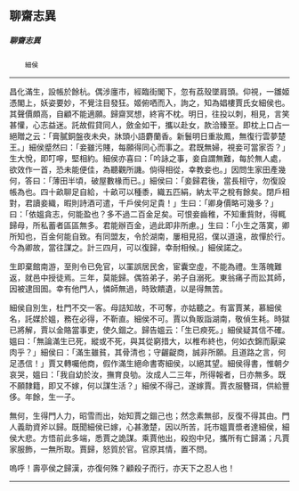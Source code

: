 

## 聊齋志異

##### 聊齋志異
　　`細侯`

* * *

昌化滿生，設帳於餘杭。偶涉廛市，經臨街閣下，忽有荔殼墜肩頭。仰視，一雛姬憑閣上，妖姿要妙，不覺注目發狂。姬俯哂而入，詢之，知為娼樓賈氏女細侯也。其聲價頗高，自顧不能適願。歸齋冥想，終宵不枕。明日，往投以刺，相見，言笑甚懽，心志益迷。託故假貸同人，斂金如干，攜以赴女，款洽臻至。即枕上口占一絕贈之云：「膏膩銅盤夜未央，牀頭小語麝蘭香。新鬟明日重妝鳳，無復行雲夢楚王。」細侯蹙然曰：「妾雖污賤，每願得同心而事之。君既無婦，視妾可當家否？」生大悅，即叮嚀，堅相約。細侯亦喜曰：「吟詠之事，妾自謂無難，每於無人處，欲效作一首，恐未能便佳，為聽觀所譏。倘得相從，幸教妾也。」因問生家田產幾何，答曰：「薄田半頃，破屋數椽而已。」細侯曰：「妾歸君後，當長相守，勿復設帳為也。四十畝聊足自給，十畝可以種黍，織五匹絹，納太平之稅有餘矣。閉戶相對，君讀妾織，暇則詩酒可遣，千戶侯何足貴！」生曰：「卿身價略可幾多？」曰：「依媼貪志，何能盈也？多不過二百金足矣。可恨妾齒稚，不知重貲財，得輒歸母，所私蓄者區區無多。君能辦百金，過此即非所慮。」生曰：「小生之落寞，卿所知也，百金何能自致。有同盟友，令於湖南，屢相見招，僕以道遠，故憚於行。今為卿故，當往謀之。計三四月，可以復歸，幸耐相候。」細侯諾之。

生即棄館南游，至則令已免官，以罣誤居民舍，宦囊空虛，不能為禮。生落魄難返，就邑中授徒焉。三年，莫能歸。偶笞弟子，弟子自溺死。東翁痛子而訟其師，因被逮囹圄。幸有他門人，憐師無過，時致饋遺，以是得無苦。

細侯自別生，杜門不交一客。母詰知故，不可奪，亦姑聽之。有富賈某，慕細侯名，託媒於媼，務在必得，不靳直。細侯不可。賈以負販詣湖南，敬偵生耗。時獄已將解，賈以金賂當事吏，使久錮之。歸告媼云：「生已瘐死。」細侯疑其信不確。媼曰：「無論滿生已死，縱或不死，與其從窮措大，以椎布終也，何如衣錦而厭粱肉乎？」細侯曰：「滿生雖貧，其骨清也；守齷齪商，誠非所願。且道路之言，何足憑信！」賈又轉囑他商，假作滿生絕命書寄細侯，以絕其望。細侯得書，惟朝夕哀哭，媼曰：「我自幼於汝，撫育良劬。汝成人二三年，所得報者，日亦無多。既不願隸籍，即又不嫁，何以謀生活？」細侯不得己，遂嫁賈。賈衣服簪珥，供給豐侈。年餘，生一子。

無何，生得門人力，昭雪而出，始知賈之錮己也；然念素無郤，反復不得其由。門人義助資斧以歸。既聞細侯已嫁，心甚激楚，因以所苦，託市媼賣漿者達細侯，細侯大悲。方悟前此多端，悉賈之詭謀。乘賈他出，殺抱中兒，攜所有亡歸滿；凡賈家服飾，一無所取。賈歸，怒質於官。官原其情，置不問。

嗚呼！壽亭侯之歸漢，亦復何殊？顧殺子而行，亦天下之忍人也！

* * *

